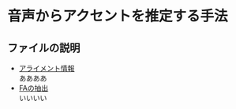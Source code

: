# 音声からアクセントを推定する手法
## ファイルの説明
* [アライメント情報](./align_result_5000)<br>
ああああ<br>
* [FAの抽出](./align_result_5000)<br>
いいいい<br>
